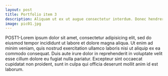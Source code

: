 ```yaml
---
layout: post
title: Portfolio item 3
description: Aliquam ut ex ut augue consectetur interdum. Donec hendrerit imperdiet. Mauris eleifend fringilla nullam aenean mi ligula.
image: pic01.jpg
---
```


POST1-Lorem ipsum dolor sit amet, consectetur adipisicing elit, sed do eiusmod tempor incididunt ut labore et dolore magna aliqua. Ut enim ad minim veniam, quis nostrud exercitation ullamco laboris nisi ut aliquip ex ea commodo consequat. Duis aute irure dolor in reprehenderit in voluptate velit esse cillum dolore eu fugiat nulla pariatur. Excepteur sint occaecat cupidatat non proident, sunt in culpa qui officia deserunt mollit anim id est laborum.
